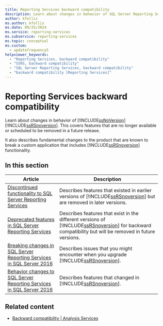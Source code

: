 ```yaml
---
title: Reporting Services backward compatibility
description: Learn about changes in behavior of SQL Server Reporting Services, including features that are no longer available or scheduled to be removed in a future release.
author: kfollis
ms.author: kfollis
ms.date: 09/25/2024
ms.service: reporting-services
ms.subservice: reporting-services
ms.topic: conceptual
ms.custom:
  - updatefrequency5
helpviewer_keywords:
  - "Reporting Services, backward compatibility"
  - "SSRS, backward compatibility"
  - "SQL Server Reporting Services, backward compatibility"
  - "backward compatibility [Reporting Services]"
---
```

#  Reporting Services backward compatibility

Learn about changes in behavior of [!INCLUDE[ssNoVersion](../includes/ssnoversion-md.md)] [!INCLUDE[ssRSnoversion](../includes/ssrsnoversion-md.md)]. This covers features that are no longer available or scheduled to be removed in a future release.

It also describes fundamental changes to the product that are known to break a custom application that includes [!INCLUDE[ssRSnoversion](../includes/ssrsnoversion-md.md)] functionality.  
  
## In this section  
  
|Article|Description|  
|-----------|-----------------|  
|[Discontinued functionality to SQL Server Reporting Services](discontinued-functionality-to-sql-server-reporting-services-in-sql-server.md)|Describes features that existed in earlier versions of [!INCLUDE[ssRSnoversion](../includes/ssrsnoversion-md.md)] but are removed in later versions.|  
|[Deprecated features in SQL Server Reporting Services](deprecated-features-in-sql-server-reporting-services-ssrs.md)|Describes features that exist in the different versions of [!INCLUDE[ssRSnoversion](../includes/ssrsnoversion-md.md)] for backward compatibility but will be removed in future versions.|  
|[Breaking changes in SQL Server Reporting Services in SQL Server 2016](breaking-changes-in-sql-server-reporting-services-in-sql-server-2016.md)|Describes issues that you might encounter when you upgrade [!INCLUDE[ssRSnoversion](../includes/ssrsnoversion-md.md)].|  
|[Behavior changes to SQL Server Reporting Services  in SQL Server 2016](behavior-changes-to-sql-server-reporting-services-in-sql-server-2016.md)|Describes features that changed in [!INCLUDE[ssRSnoversion](../includes/ssrsnoversion-md.md)].|  
  
## Related content

- [Backward compatibility | Analysis Services](/analysis-services/analysis-services-backward-compatibility?viewFallbackFrom=sql-server-ver15)

